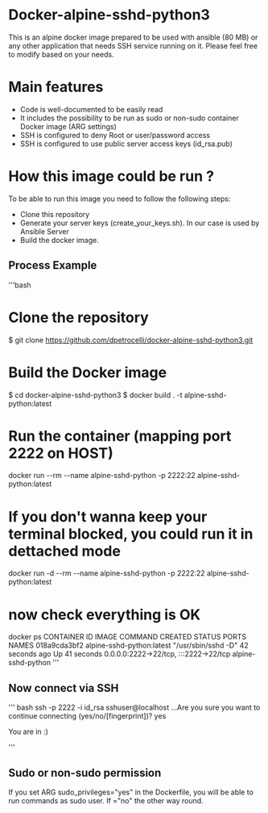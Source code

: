# Docker-alpine-sshd-python3
This is an alpine docker image prepared to be used with ansible (80 MB) or any other application that needs SSH service running on it.
Please feel free to modify based on your needs.

# Main features
* Code is well-documented to be easily read
* It includes the possibility to be run as sudo or non-sudo container Docker image (ARG settings) 
* SSH is configured to deny Root or user/password access 
* SSH is configured to use public server access keys (id_rsa.pub) 

# How this image could be run ?
To be able to run this image you need to follow the following steps:
* Clone this repository
* Generate your server keys (create_your_keys.sh). In our case is used by Ansible Server
* Build the docker image.

## Process Example
'''bash
# Clone the repository
$ git clone https://github.com/dpetrocelli/docker-alpine-sshd-python3.git

# Build the Docker image
$ cd docker-alpine-sshd-python3
$ docker build . -t alpine-sshd-python:latest

# Run the container (mapping port 2222 on HOST)
docker run --rm --name alpine-sshd-python -p 2222:22 alpine-sshd-python:latest

# If you don't wanna keep your terminal blocked, you could run it in dettached mode
docker run -d --rm --name alpine-sshd-python -p 2222:22 alpine-sshd-python:latest

# now check everything is OK
docker ps 
CONTAINER ID   IMAGE                       COMMAND               CREATED          STATUS          PORTS                                   NAMES
018a9cda3bf2   alpine-sshd-python:latest   "/usr/sbin/sshd -D"   42 seconds ago   Up 41 seconds   0.0.0.0:2222->22/tcp, :::2222->22/tcp   alpine-sshd-python
'''

## Now connect via SSH 
''' bash 
ssh -p 2222 -i id_rsa sshuser@localhost
...Are you sure you want to continue connecting (yes/no/[fingerprint])? yes

You are in :)

'''
## Sudo or non-sudo permission
If you set ARG sudo_privileges="yes" in the Dockerfile, you will be able to run commands as sudo user. If ="no" the other way round.

